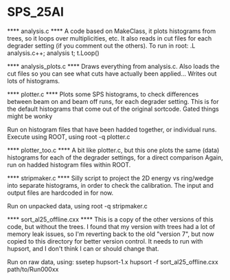 # SPS_25Al

**** analysis.c ****
A code based on MakeClass, it plots histograms from trees, so it loops over multiplicities, etc. It also reads in cut files for each degrader setting (if you comment out the others). 
To run in root:
.L analysis.c++; analysis t; t.Loop()

**** analysis_plots.c ****
Draws everything from analysis.c. Also loads the cut files so you can see what cuts have actually been applied... Writes out lots of histograms. 

**** plotter.c ****
 Plots some SPS histograms, to check differences between beam on and beam off runs, for each degrader setting. This is for the default histograms that come out of the original sortcode. Gated things might be wonky                    

 Run on histogram files that have been hadded together, or individual runs. Execute using ROOT, using root -q plotter.c

**** plotter_too.c ****
A bit like plotter.c, but this one plots the same (data) histograms for each of the degrader settings, for a direct comparison
Again, run on hadded histogram files within ROOT. 

**** stripmaker.c ****
Silly script to project the 2D energy vs ring/wedge into separate histograms, in order to check the calibration. 
The input and output files are hardcoded in for now. 

Run on unpacked data, using root -q stripmaker.c

**** sort_al25_offline.cxx ****
This is a copy of the other versions of this code, but without the trees. I found that my version with trees
had a lot of memory leak issues, so I'm reverting back to the old "version 7", but now copied to this directory
for better version control. It needs to run with hupsort, and I don't think I can or should change that. 

Run on raw data, using:
ssetep hupsort-1.x
hupsort -f sort_al25_offline.cxx path/to/Run000xx
                       
